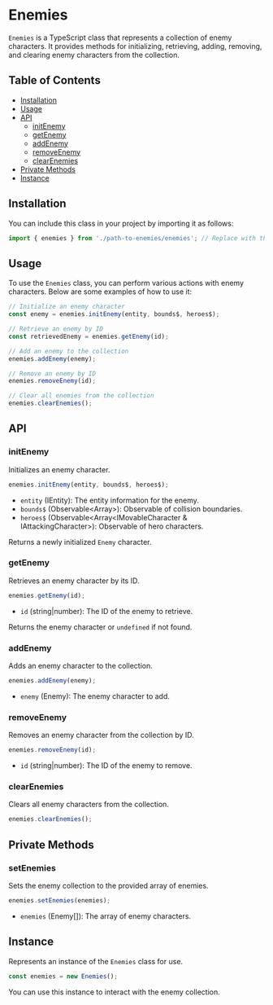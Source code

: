 # Enemies

`Enemies` is a TypeScript class that represents a collection of enemy characters. It provides methods for initializing, retrieving, adding, removing, and clearing enemy characters from the collection.

## Table of Contents

- [Installation](#installation)
- [Usage](#usage)
- [API](#api)
  - [initEnemy](#initEnemy)
  - [getEnemy](#getEnemy)
  - [addEnemy](#addEnemy)
  - [removeEnemy](#removeEnemy)
  - [clearEnemies](#clearEnemies)
- [Private Methods](#private-methods)
- [Instance](#instance)

## Installation

You can include this class in your project by importing it as follows:

```typescript
import { enemies } from './path-to-enemies/enemies'; // Replace with the actual path to your Enemies class
```

## Usage

To use the `Enemies` class, you can perform various actions with enemy characters. Below are some examples of how to use it:

```typescript
// Initialize an enemy character
const enemy = enemies.initEnemy(entity, bounds$, heroes$);

// Retrieve an enemy by ID
const retrievedEnemy = enemies.getEnemy(id);

// Add an enemy to the collection
enemies.addEnemy(enemy);

// Remove an enemy by ID
enemies.removeEnemy(id);

// Clear all enemies from the collection
enemies.clearEnemies();
```

## API

### initEnemy

Initializes an enemy character.

```typescript
enemies.initEnemy(entity, bounds$, heroes$);
```

- `entity` (IEntity): The entity information for the enemy.
- `bounds$` (Observable<Array<TCollisionArea>>): Observable of collision boundaries.
- `heroes$` (Observable<Array<IMovableCharacter & IAttackingCharacter>): Observable of hero characters.

Returns a newly initialized `Enemy` character.

### getEnemy

Retrieves an enemy character by its ID.

```typescript
enemies.getEnemy(id);
```

- `id` (string|number): The ID of the enemy to retrieve.

Returns the enemy character or `undefined` if not found.

### addEnemy

Adds an enemy character to the collection.

```typescript
enemies.addEnemy(enemy);
```

- `enemy` (Enemy): The enemy character to add.

### removeEnemy

Removes an enemy character from the collection by ID.

```typescript
enemies.removeEnemy(id);
```

- `id` (string|number): The ID of the enemy to remove.

### clearEnemies

Clears all enemy characters from the collection.

```typescript
enemies.clearEnemies();
```

## Private Methods

### setEnemies

Sets the enemy collection to the provided array of enemies.

```typescript
enemies.setEnemies(enemies);
```

- `enemies` (Enemy[]): The array of enemy characters.

## Instance

Represents an instance of the `Enemies` class for use.

```typescript
const enemies = new Enemies();
```

You can use this instance to interact with the enemy collection.
